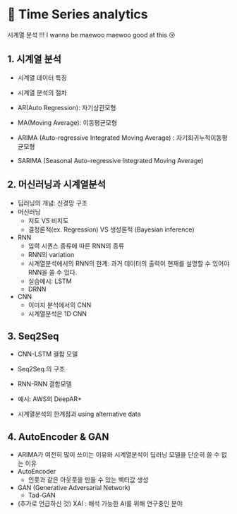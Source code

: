 # 💫 Time Series analytics
시계열 분석 !!! I wanna be maewoo maewoo good at this 😚

## 1. 시계열 분석 
- 시계열 데이터 특징
- 시계열 분석의 절차

- AR(Auto Regression): 자기상관모형
- MA(Moving Average): 이동평균모형

- ARIMA (Auto-regressive Integrated Moving Average) : 자기회귀누적이동평균모형
- SARIMA (Seasonal Auto-regressive Integrated Moving Average)


## 2. 머신러닝과 시계열분석
- 딥러닝의 개념: 신경망 구조
- 머신러닝 
  - 지도 VS 비지도
  - 결정론적(ex. Regression) VS 생성론적 (Bayesian inference)
- RNN
  - 입력 시퀀스 종류에 따른 RNN의 종류
  - RNN의 variation
  - 시계열분석에서의 RNN의 한계: 과거 데이터의 출력이 현재를 설명할 수 있어야 RNN을 쓸 수 있다.
  - 실습예시: LSTM
  - DRNN
- CNN
  - 이미지 분석에서의 CNN
  - 시계열분석은 1D CNN


## 3. Seq2Seq
- CNN-LSTM 결합 모델
- Seq2Seq 의 구조
- RNN-RNN 결합모델
- 예시: AWS의 DeepAR+

- 시계열분석의 한계점과 using alternative data


## 4. AutoEncoder & GAN
- ARIMA가 여전히 많이 쓰이는 이유와 시계열분석이 딥러닝 모델을 단순히 쓸 수 없는 이유
- AutoEncoder
  - 인풋과 같은 아웃풋을 만들 수 있는 벡터값 생성
- GAN (Generative Adversarial Network)
  - Tad-GAN
- (추가로 언급하신 것) XAI : 해석 가능한 AI를 위해 연구중인 분야
